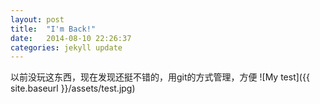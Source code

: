 ```yaml
---
layout: post
title:  "I'm Back!"
date:   2014-08-10 22:26:37
categories: jekyll update
---
```


以前没玩这东西，现在发现还挺不错的，用git的方式管理，方便
![My test]({{ site.baseurl }}/assets/test.jpg)

[jekyll-gh]: https://github.com/jekyll/jekyll
[jekyll]:    http://jekyllrb.com
